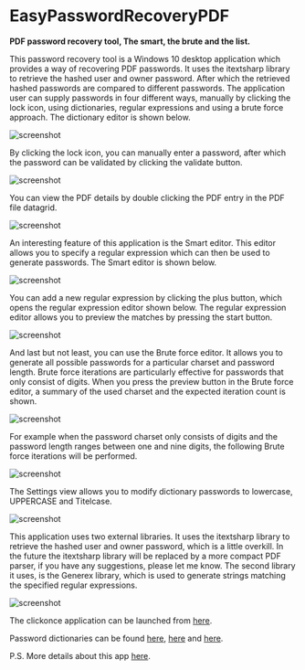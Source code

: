 # EasyPasswordRecoveryPDF
<B>PDF password recovery tool, The smart, the brute and the list.</B>

This password recovery tool is a Windows 10 desktop application which provides a way of recovering PDF passwords. It uses the itextsharp library to retrieve the hashed user and owner password. After which the retrieved hashed passwords are compared to different passwords. The application user can supply passwords in four different ways, manually by clicking the lock icon, using dictionaries, regular expressions and using a brute force approach. The dictionary editor is shown below.

<img alt="screenshot" src="https://cloud.githubusercontent.com/assets/15641092/14799987/5c83744c-0b3f-11e6-96ee-733fa5d8f770.png" />

By clicking the lock icon, you can manually enter a password, after which the password can be validated by clicking the validate button.

<img alt="screenshot" src="https://cloud.githubusercontent.com/assets/15641092/14802465/3efc7894-0b51-11e6-83a3-04ddabe1a522.png" />

You can view the PDF details by double clicking the PDF entry in the PDF file datagrid.

<img alt="screenshot" src="https://cloud.githubusercontent.com/assets/15641092/14801193/d2ec3e4a-0b47-11e6-91b9-83d2203ab3f4.png" />

An interesting feature of this application is the Smart editor. This editor allows you to specify a regular expression which can then be used to generate passwords. The Smart editor is shown below.

<img alt="screenshot" src="https://cloud.githubusercontent.com/assets/15641092/15196565/39774d08-17cd-11e6-8509-08c9a715148d.png" />

You can add a new regular expression by clicking the plus button, which opens the regular expression editor shown below.
The regular expression editor allows you to preview the matches by pressing the start button.

<img alt="screenshot" src="https://cloud.githubusercontent.com/assets/15641092/14801345/e4aa506c-0b48-11e6-8dab-298991f580f3.png" />

And last but not least, you can use the Brute force editor. It allows you to generate all possible passwords for a particular charset and password length. Brute force iterations are particularly effective for passwords that only consist of digits. When you press the preview button in the Brute force editor, a summary of the used charset and the expected iteration count is shown.

<img alt="screenshot" src="https://cloud.githubusercontent.com/assets/15641092/14800775/5cb5e63e-0b44-11e6-97fd-688c29171823.png" />

For example when the password charset only consists of digits and the password length ranges between one and nine digits, the following Brute force iterations will be performed.

<img alt="screenshot" src="https://cloud.githubusercontent.com/assets/15641092/14819574/02fb33b8-0bc3-11e6-998e-cc759451049d.png" />

The Settings view allows you to modify dictionary passwords to lowercase, UPPERCASE and Titelcase.

<img alt="screenshot" src="https://cloud.githubusercontent.com/assets/15641092/14800933/ac36ec84-0b45-11e6-9ee6-274615aa5348.png" />

This application uses two external libraries. It uses the itextsharp library to retrieve the hashed user and owner password, which is a little overkill. In the future the itextsharp library will be replaced by a more compact PDF parser, if you have any suggestions, please let me know. The second library it uses, is the Generex library, which is used to generate strings matching the specified regular expressions.

<img alt="screenshot" src="https://cloud.githubusercontent.com/assets/15641092/14801070/db6952c0-0b46-11e6-951c-00abbb7568bf.png" />

The clickonce application can be launched from <a href="https://cdn.rawgit.com/Mohamed1976/EasyPasswordRecoveryPDF/master/EasyPasswordRecoveryPDF/publish/publish.htm" target="_blank">here</a>.

Password dictionaries can be found <a href="https://wiki.skullsecurity.org/Passwords" target="_blank">here</a>, <a href="https://crackstation.net/buy-crackstation-wordlist-password-cracking-dictionary.htm" target="_blank">here</a>
and <a href="https://github.com/danielmiessler/SecLists" target="_blank">here</a>.

P.S. More details about this app <a href="http://www.codeproject.com/Articles/MohamedKalmoua#Article" target="_blank">here</a>.
